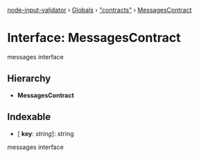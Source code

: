 [node-input-validator](../README.md) › [Globals](../globals.md) › ["contracts"](../modules/_contracts_.md) › [MessagesContract](_contracts_.messagescontract.md)

# Interface: MessagesContract

messages interface

## Hierarchy

* **MessagesContract**

## Indexable

* \[ **key**: *string*\]: string

messages interface

